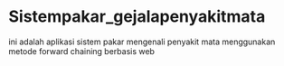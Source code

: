 # Sistempakar_gejalapenyakitmata
ini adalah aplikasi sistem pakar mengenali penyakit mata menggunakan metode forward chaining berbasis web
